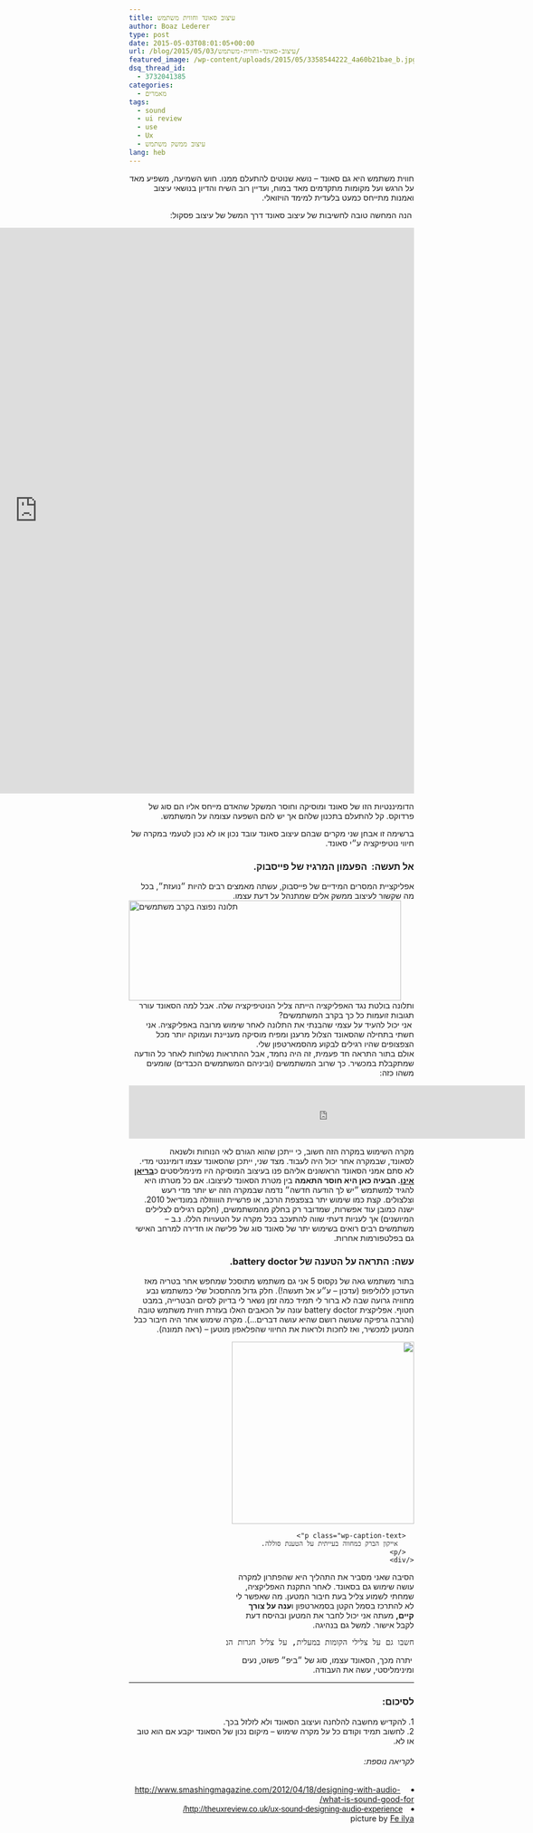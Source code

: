 ```yaml
---
title: עיצוב סאונד וחווית משתמש
author: Boaz Lederer
type: post
date: 2015-05-03T08:01:05+00:00
url: /blog/2015/05/03/עיצוב-סאונד-וחווית-משתמש/
featured_image: /wp-content/uploads/2015/05/3358544222_4a60b21bae_b.jpg
dsq_thread_id:
  - 3732041385
categories:
  - מאמרים
tags:
  - sound
  - ui review
  - use
  - Ux
  - עיצוב ממשק משתמש
lang: heb
---
```

<p dir="rtl">
  חווית משתמש היא גם סאונד &#8211; נושא שנוטים להתעלם ממנו. חוש השמיעה, משפיע מאד על הרגש ועל מקומות מתקדמים מאד במוח, ועדיין רוב השיח והדיון בנושאי עיצוב ואמנות מתייחס כמעט בלעדית למימד הויזואלי.
</p>

<!--more-->

<div class="gmail_default" dir="rtl">
   הנה המחשה טובה לחשיבות של עיצוב סאונד דרך המשל של עיצוב פסקול:
</div>

<div class="gmail_default" dir="rtl">
  <p>
    <iframe width="1333" height="1000" src="https://www.youtube.com/embed/FPWgRbBTBwA?feature=oembed" frameborder="0" allowfullscreen></iframe>
  </p>

  <p>
    הדומיננטיות הזו של סאונד ומוסיקה וחוסר המשקל שהאדם מייחס אליו הם סוג של פרדוקס. קל להתעלם בתכנון שלהם אך יש להם השפעה עצומה על המשתמש.
  </p>
</div>

<div class="gmail_default" dir="rtl">
  ברשימה זו אבחן שני מקרים שבהם עיצוב סאונד עובד נכון או לא נכון לטעמי במקרה של חיווי נוטיפיקציה ע״י סאונד.
</div>

<div class="gmail_default" dir="rtl">
</div>

<h3 class="gmail_default" dir="rtl">
  <strong>אל תעשה</strong>:  הפעמון המרגיז של פייסבוק.
</h3>

<div class="gmail_default" dir="rtl">
</div>

<div class="gmail_default" dir="rtl">
  אפליקציית המסרים המידיים של פייסבוק, עשתה מאמצים רבים להיות ״נועזת״, בכל מה שקשור לעיצוב ממשק אלים שמתנהל על דעת עצמו.
</div>

<img class=" wp-image-915 size-full alignright" src="http://www.aniboaz.co.il/Blog/wp-content/uploads/2015/05/fbk.png" alt="תלונה נפוצה בקרב משתמשים" width="481" height="177" srcset="http://www.aniboaz.co.il/Blog/wp-content/uploads/2015/05/fbk.png 481w, http://www.aniboaz.co.il/Blog/wp-content/uploads/2015/05/fbk-420x155.png 420w" sizes="(max-width: 481px) 100vw, 481px" />

<div class="gmail_default" dir="rtl">
  ותלונה בולטת נגד האפליקציה הייתה צליל הנוטיפיקציה שלה. אבל למה הסאונד עורר תגובות זועמות כל כך בקרב המשתמשים?
</div>

<div class="gmail_default" dir="rtl">
   אני יכול להעיד על עצמי שהבנתי את התלונה לאחר שימוש מרובה באפליקציה. אני חשתי בתחילה שהסאונד הצלול מרענן ומפיח מוסיקה מעניינת ועמוקה יותר מכל הצפצופים שהיו רגילים לבקוע מהסמארטפון שלי.
</div>

<div class="gmail_default" dir="rtl">
  אולם בתור התראה חד פעמית, זה היה נחמד, אבל ההתראות נשלחות לאחר כל הודעה שמתקבלת במכשיר. כך שרוב המשתמשים (וביניהם המשתמשים הכבדים) שומעים משהו כזה:
</div>

<div class="gmail_default">
</div>

<div class="gmail_default">
  <p>
    <iframe src="https://www.youtube.com/embed/kELOmdUJGBg" width="700" height="94" frameborder="0"></iframe>
  </p>
</div>

<div class="gmail_default" dir="rtl">
  מקרה השימוש במקרה הזה חשוב, כי ייתכן שהוא הגורם לאי הנוחות ולשנאה לסאונד, שבמקרה אחר יכול היה לעבוד. מצד שני, ייתכן שהסאונד עצמו דומיננטי מדי. לא סתם אמני הסאונד הראשונים אליהם פנו בעיצוב המוסיקה היו מינימליסטים כ<strong><a href="http://en.wikipedia.org/wiki/Brian_Eno" target="_blank">בריאן אינו</a>. הבעיה כאן היא חוסר התאמה</strong> בין מטרת הסאונד לעיצובו. אם כל מטרתו היא להגיד למשתמש ״יש לך הודעה חדשה״ נדמה שבמקרה הזה יש יותר מדי רעש וצלצולים. קצת כמו שימוש יתר בצפצפת הרכב, או פרשיית הווווזלה במונדיאל 2010.
</div>

<div class="gmail_default" dir="rtl">
  ישנה כמובן עוד אפשרות, שמדובר רק בחלק מהמשתמשים, (חלקם רגילים לצלילים המיושנים) אך לעניות דעתי שווה להתעכב בכל מקרה על הטעויות הללו. נ.ב &#8211; משתמשים רבים רואים בשימוש יתר של סאונד סוג של פלישה או חדירה למרחב האישי גם בפלטפורמות אחרות.
</div>

<div class="gmail_default" dir="rtl">
</div>

<h3 class="gmail_default" dir="rtl">
  <strong>עשה:</strong> התראה על הטענה של battery doctor.
</h3>

<div class="gmail_default" dir="rtl">
</div>

<div class="gmail_default" dir="rtl">
  <p>
    בתור משתמש גאה של נקסוס 5 אני גם משתמש מתוסכל שמחפש אחר בטריה מאז העדכון ללוליפופ (עדכון &#8211; ע״ע אל תעשה!). חלק גדול מהתסכול שלי כמשתמש נבע מחוויה גרועה שבה לא ברור לי תמיד כמה זמן נשאר לי בדיוק לסיום הבטרייה, במבט חטוף. אפליקצית battery doctor עונה על הכאבים האלו בעזרת חווית משתמש טובה (והרבה גרפיקה שעושה רושם שהיא עושה דברים&#8230;). מקרה שימוש אחר היה חיבור כבל המטען למכשיר, ואז לחכות ולראות את החיווי שהפלאפון מוטען &#8211; (ראה תמונה).
  </p>

  <p>
    <div style="width: 332px" class="wp-caption alignleft">
      <img class="" src="http://www.androidpolice.com/wp-content/uploads/2014/10/nexus2cee_battery.png" alt="" width="322" height="322" />

      <p class="wp-caption-text">
        אייקון הברק כמחווה בעייתית על הטענת סוללה.
      </p>
    </div>
  </p>

  <p>
    הסיבה שאני מסביר את התהליך היא שהפתרון למקרה עושה שימוש גם בסאונד. לאחר התקנת האפליקציה, שמחתי לשמוע צליל בעת חיבור המטען. מה שאפשר לי לא להתרכז בסמל הקטן בסמארטפון ו<strong>ענה על צורך קיים,</strong> מעתה אני יכול לחבר את המטען ובהיסח דעת לקבל אישור. למשל גם בנהיגה.
  </p>

  <pre>חשבו גם על צלילי הקומות במעלית, על צליל חגרות הבטיחות במטוס, או ההתראה בעת החלפת מספר בתור בדואר.<strong> </strong></pre>

  <p>
    <strong> </strong>יתרה מכך, הסאונד עצמו, סוג של ״ביפ״ פשוט, נעים ומינימליסטי, עשה את העבודה.
  </p>
</div>

* * *

<h3 class="gmail_default" dir="rtl">
  לסיכום:
</h3>

<div class="gmail_default" dir="rtl">
  1. להקדיש מחשבה להלחנה ועיצוב הסאונד ולא לזלזל בכך.
</div>

<div class="gmail_default" dir="rtl">
  2. לחשוב תמיד וקודם כל על מקרה שימוש &#8211; מיקום נכון של הסאונד יקבע אם הוא טוב או לא.
</div>

<div class="gmail_default" dir="rtl">
</div>

<div class="gmail_default" dir="rtl">
</div>

<div class="gmail_default" dir="rtl">
</div>

<h6 class="gmail_default" dir="rtl">
  לקריאה נוספת:
</h6>

<li class="gmail_default" dir="rtl">
   <a href="http://www.smashingmagazine.com/2012/04/18/designing-with-audio-what-is-sound-good-for/" target="_blank">http://www.<wbr />smashingmagazine.com/2012/04/<wbr />18/designing-with-audio-what-<wbr />is-sound-good-for/</a>
</li>
<li class="gmail_default" dir="rtl">
  <span style="color: #783f04; font-family: verdana, sans-serif;"><a href="http://theuxreview.co.uk/ux-sound-designing-audio-experience/" target="_blank">http://theuxreview.co.uk/ux-<wbr />sound-designing-audio-<wbr />experience/</a></span>
</li>

<div class="gmail_default" dir="rtl">
  picture by <a href="https://www.flickr.com/photos/renneville/" target="_blank">Fe ilya</a>
</div>

<div>
</div>
